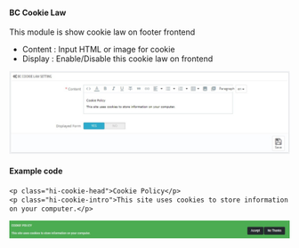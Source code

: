 #### BC Cookie Law
This module is show cookie law on footer frontend
* Content : Input HTML or image for cookie
* Display : Enable/Disable this cookie law on frontend

![](/assets/bccookie.jpg)

#### Example code
```
<p class="hi-cookie-head">Cookie Policy</p>
<p class="hi-cookie-intro">This site uses cookies to store information on your computer.</p>
```
![](/example/bccookie.jpg)

